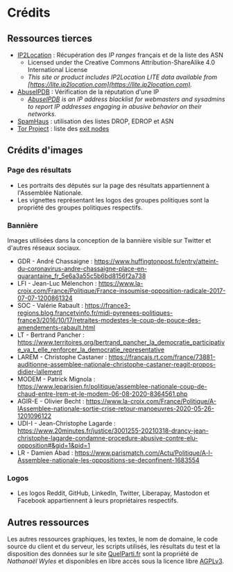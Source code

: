 # Crédits

## Ressources tierces

- [IP2Location](https://lite.ip2location.com) : Récupération des *IP ranges* français et de la liste des ASN
    - Licensed under the Creative Commons Attribution-ShareAlike 4.0 International License
    - *This site or product includes IP2Location LITE data available from [https://lite.ip2location.com](https://lite.ip2location.com).*
- [AbuseIPDB](https://www.abuseipdb.com/) : Vérification de la réputation d'une IP
    - *[AbuseIPDB](https://www.abuseipdb.com/) is an IP address blacklist for webmasters and sysadmins to report IP addresses engaging in abusive behavior on their networks.*
- [SpamHaus](https://www.spamhaus.org/) : utilisation des listes DROP, EDROP et ASN
- [Tor Project](https://www.torproject.org/) : liste des [exit nodes](https://check.torproject.org/exit-addresses)

## Crédits d'images

### Page des résultats

- Les portraits des députés sur la page des résultats appartiennent à l'Assemblée Nationale.
- Les vignettes représentant les logos des groupes politiques sont la propriété des groupes politiques respectifs.

### Bannière

Images utilisées dans la conception de la bannière visible sur Twitter et d'autres réseaux sociaux.

- GDR - André Chassaigne : https://www.huffingtonpost.fr/entry/atteint-du-coronavirus-andre-chassaigne-place-en-quarantaine_fr_5e6a3a55c5b6bd8156f2a738
- LFI - Jean-Luc Mélenchon : https://www.la-croix.com/France/Politique/France-insoumise-opposition-radicale-2017-07-07-1200861324
- SOC - Valérie Rabault : https://france3-regions.blog.francetvinfo.fr/midi-pyrenees-politiques-france3/2016/10/17/retraites-modestes-le-coup-de-pouce-des-amendements-rabault.html
- LT - Bertrand Pancher : https://www.territoires.org/bertrand_pancher_la_democratie_participative_va_t_elle_renforcer_la_democratie_representative
- LAREM - Christophe Castaner : https://francais.rt.com/france/73881-auditionne-assemblee-nationale-christophe-castaner-reagit-propos-didier-lallement
- MODEM - Patrick Mignola : https://www.leparisien.fr/politique/assemblee-nationale-coup-de-chaud-entre-lrem-et-le-modem-06-08-2020-8364561.php
- AGIR-E - Olivier Becht : https://www.la-croix.com/France/Politique/A-lAssemblee-nationale-sortie-crise-retour-manoeuvres-2020-05-26-1201096122
- UDI-I - Jean-Christophe Lagarde : https://www.20minutes.fr/justice/3001255-20210318-drancy-jean-christophe-lagarde-condamne-procedure-abusive-contre-elu-opposition#&gid=1&pid=1
- LR - Damien Abad : https://www.parismatch.com/Actu/Politique/A-l-Assemblee-nationale-les-oppositions-se-deconfinent-1683554

### Logos

- Les logos Reddit, GitHub, LinkedIn, Twitter, Liberapay, Mastodon et Facebook appartiennent à leurs propriétaires respectifs.

## Autres ressources

Les autres ressources graphiques, les textes, le nom de domaine, le code source du client et du serveur, les scripts utilisés, les résultats du test et la disposition des données sur le site [QuelParti.fr](https://quelparti.fr) sont la propriété de *Nathanaël Wyles* et disponibles en libre accès sous la licence libre [AGPLv3](LICENSE).

